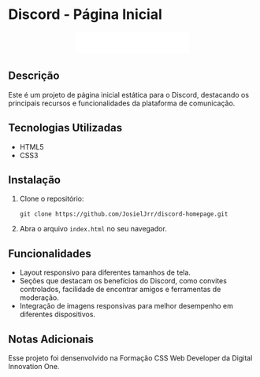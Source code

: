 # Discord - Página Inicial

<p align="center">
  <img src="assets/images/Group-800w.png" alt="Logo do Discord">
</p>

## Descrição
Este é um projeto de página inicial estática para o Discord, destacando os principais recursos e funcionalidades da plataforma de comunicação.

## Tecnologias Utilizadas
- HTML5
- CSS3
  
## Instalação
1. Clone o repositório:
   ```brash
   git clone https://github.com/JosielJrr/discord-homepage.git
2. Abra o arquivo `index.html` no seu navegador.

## Funcionalidades
- Layout responsivo para diferentes tamanhos de tela.
- Seções que destacam os benefícios do Discord, como convites controlados, facilidade de encontrar amigos e ferramentas de moderação.
- Integração de imagens responsivas para melhor desempenho em diferentes dispositivos.

## Notas Adicionais
Esse projeto foi densenvolvido na Formação CSS Web Developer da Digital Innovation One.
